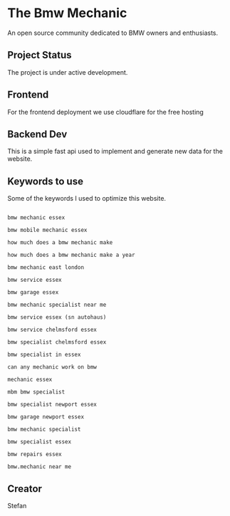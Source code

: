 # The Bmw Mechanic
An open source community dedicated to BMW owners and enthusiasts. 

## Project Status
The project is under active development.


## Frontend
For the frontend deployment we use cloudflare for the free hosting 

## Backend Dev
This is a simple fast api used to implement and generate new data for the website.


## Keywords to use
Some of the keywords I used to optimize this website.

```csv

bmw mechanic essex
	
bmw mobile mechanic essex
	
how much does a bmw mechanic make
	
how much does a bmw mechanic make a year
	
bmw mechanic east london
	
bmw service essex
	
bmw garage essex
	
bmw mechanic specialist near me
	
bmw service essex (sn autohaus)
	
bmw service chelmsford essex
	
bmw specialist chelmsford essex
	
bmw specialist in essex
	
can any mechanic work on bmw
	
mechanic essex
	
mbm bmw specialist
	
bmw specialist newport essex
	
bmw garage newport essex
	
bmw mechanic specialist
	
bmw specialist essex
	
bmw repairs essex
	
bmw.mechanic near me

```

## Creator 

Stefan
